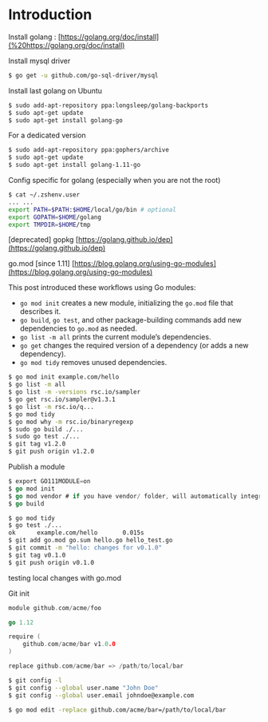 # Introduction

Install golang : [https://golang.org/doc/install](%20https://golang.org/doc/install)

Install mysql driver

```bash
$ go get -u github.com/go-sql-driver/mysql
```

Install last golang on Ubuntu

```bash
$ sudo add-apt-repository ppa:longsleep/golang-backports
$ sudo apt-get update
$ sudo apt-get install golang-go
```

For a dedicated version

```bash
$ sudo add-apt-repository ppa:gophers/archive
$ sudo apt-get update
$ sudo apt-get install golang-1.11-go
```

Config specific for golang \(especially when you are not the root\)

```bash
$ cat ~/.zshenv.user 
... ...
export PATH=$PATH:$HOME/local/go/bin # optional
export GOPATH=$HOME/golang
export TMPDIR=$HOME/tmp
```

\[deprecated\] gopkg [https://golang.github.io/dep](https://golang.github.io/dep)

go.mod \[since 1.11\] [https://blog.golang.org/using-go-modules](https://blog.golang.org/using-go-modules)

This post introduced these workflows using Go modules:

* `go mod init` creates a new module, initializing the `go.mod` file that describes it.
* `go build`, `go test`, and other package-building commands add new dependencies to `go.mod` as needed.
* `go list -m all` prints the current module’s dependencies.
* `go get` changes the required version of a dependency \(or adds a new dependency\).
* `go mod tidy` removes unused dependencies.

```bash
$ go mod init example.com/hello
$ go list -m all
$ go list -m -versions rsc.io/sampler
$ go get rsc.io/sampler@v1.3.1
$ go list -m rsc.io/q...
$ go mod tidy
$ go mod why -m rsc.io/binaryregexp
$ sudo go build ./...
$ sudo go test ./...
$ git tag v1.2.0
$ git push origin v1.2.0
```

Publish a module

```go
$ export GO111MODULE=on
$ go mod init
$ go mod vendor # if you have vendor/ folder, will automatically integrate
$ go build
```

```bash
$ go mod tidy
$ go test ./...
ok      example.com/hello       0.015s
$ git add go.mod go.sum hello.go hello_test.go
$ git commit -m "hello: changes for v0.1.0"
$ git tag v0.1.0
$ git push origin v0.1.0
```

testing local changes with go.mod

Git init

```go
module github.com/acme/foo

go 1.12

require (
	github.com/acme/bar v1.0.0
)

replace github.com/acme/bar => /path/to/local/bar
```

```bash
$ git config -l
$ git config --global user.name "John Doe"
$ git config --global user.email johndoe@example.com
```

```bash
$ go mod edit -replace github.com/acme/bar=/path/to/local/bar
```

